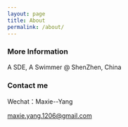 ```yaml
---
layout: page
title: About
permalink: /about/
---
```



### More Information
A SDE, A Swimmer @ ShenZhen, China




### Contact me
Wechat：Maxie--Yang

[maxie.yang.1206@gmail.com](mailto:maxie.yang.1206@gmail.com)
